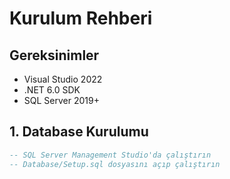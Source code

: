 # Kurulum Rehberi

## Gereksinimler
- Visual Studio 2022
- .NET 6.0 SDK
- SQL Server 2019+

## 1. Database Kurulumu
```sql
-- SQL Server Management Studio'da çalıştırın
-- Database/Setup.sql dosyasını açıp çalıştırın
